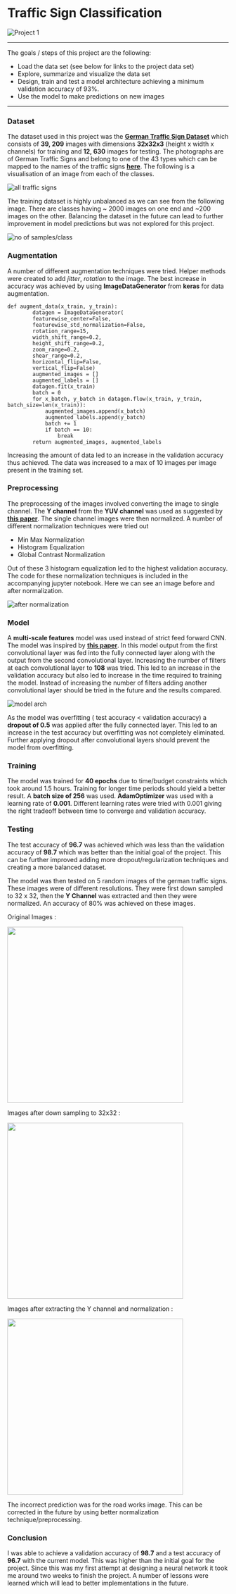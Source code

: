 # Traffic Sign Classification
![Project 1](https://img.shields.io/badge/Computer%20Vision%20Fundamentals-Finished-green.svg?longCache=true&style=for-the-badge)
- - - -
The goals / steps of this project are the following:

* Load the data set (see below for links to the project data set)
* Explore, summarize and visualize the data set
* Design, train and test a model architecture achieving a minimum validation accuracy of 93%.
* Use the model to make predictions on new images
- - - -

### Dataset

The dataset used in this project was the **[German Traffic Sign Dataset](http://benchmark.ini.rub.de/?section=gtsrb&subsection=dataset)** which consists of **39, 209** images with dimensions **32x32x3** (height x width x channels) for training and **12, 630**  images for testing. The photographs are of German Traffic Signs and belong to one of the 43 types which can be mapped to the names of the traffic signs **[here]()**. The following is a visualisation of an image from each of the classes. 

![all traffic signs](images/all-traffic-signs.png)

The training dataset is highly unbalanced as we can see from the following image. There are classes having ~ 2000 images on one end and ~200 images on the other. Balancing the dataset in the future can lead to further improvement in model predictions but was not explored for this project. 

![no of samples/class](images/hist.png)

### Augmentation

A number of different augmentation techniques were tried. Helper methods were created to add *jitter*, *rotation* to the image. The best increase in accuracy was achieved by using **ImageDataGenerator** from **keras** for data augmentation. 

```
def augment_data(x_train, y_train):
        datagen = ImageDataGenerator(
        featurewise_center=False,
        featurewise_std_normalization=False,
        rotation_range=15,
        width_shift_range=0.2,
        height_shift_range=0.2,
        zoom_range=0.2,
        shear_range=0.2,
        horizontal_flip=False,
        vertical_flip=False)
        augmented_images = []
        augmented_labels = []
        datagen.fit(x_train)
        batch = 0
        for x_batch, y_batch in datagen.flow(x_train, y_train, batch_size=len(x_train)):
            augmented_images.append(x_batch)
            augmented_labels.append(y_batch)
            batch += 1
            if batch == 10:
                break
        return augmented_images, augmented_labels
```

Increasing the amount of data led to an increase in the validation accuracy thus achieved. The data was increased to a max of 10 images per image present in the training set.

### Preprocessing

The preprocessing of the images involved converting the image to single channel. The **Y channel** from the **YUV channel** was used as suggested by **[this paper](http://yann.lecun.com/exdb/publis/pdf/sermanet-ijcnn-11.pdf)**. The single channel images were then normalized. A number of different normalization techniques were tried out

- Min Max Normalization
- Histogram Equalization
- Global Contrast Normalization

Out of these 3 histogram equalization led to the highest validation accuracy. The code for these normalization techniques is included in the accompanying jupyter notebook.  Here we can see an image before and after normalization. 

![after normalization](images/before-after-norm.jpg)

### Model

A **multi-scale features** model was used instead of strict feed forward CNN. The model was inspired by  **[this paper](http://yann.lecun.com/exdb/publis/pdf/sermanet-ijcnn-11.pdf)**.  In this model output from the first convolutional layer was fed into the fully connected layer along with the output from the second convolutional layer. Increasing the number of filters at each convolutional layer to **108** was tried. This led to an increase in the validation accuracy but also led to increase in the time required to training the model. Instead of increasing the number of filters adding another convolutional layer should be tried in the future and the results compared. 

![model arch](images/model-arch.png)

As the model was overfitting ( test accuracy < validation accuracy) a  **dropout of 0.5** was applied after the fully connected layer. This led to an increase in the test accuracy but overfitting was not completely eliminated. Further applying dropout after convolutional layers should prevent the model from overfitting. 

### Training

The model was trained for **40 epochs** due to time/budget constraints which took around 1.5 hours.  Training for longer time periods should yield a better result. A **batch size of 256** was used.  **AdamOptimizer** was used with a learning rate of **0.001**. Different learning rates were tried with 0.001 giving the right tradeoff between time to converge and validation accuracy. 

### Testing

The test accuracy of **96.7** was achieved which was less than the validation accuracy of **98.7** which was better than the initial goal of the project. This can be further improved adding more dropout/regularization techniques and creating a more balanced dataset. 

The model was then tested on 5 random images of the german traffic signs. These images were of different resolutions. They were first down sampled to 32 x 32, then the **Y Channel** was extracted and then they were normalized. An accuracy of 80% was achieved on these images. 

Original Images : 

<img src="images/initial-new.png" width="400">

Images after down sampling to 32x32 :

<img src="images/before-norm.png" width="400">

Images after extracting the Y channel and normalization :

<img src="images/after-norm.png" width="400">

The incorrect prediction was for the road works image. This can be corrected in the future by using better normalization technique/preprocessing. 

### Conclusion

I was able to achieve a validation accuracy of **98.7** and a test accuracy	of **96.7** with the current model. This was higher than the initial goal for the project. Since this was my first attempt at designing a neural network it took me around two weeks to finish the project. A number of lessons were learned which will lead to better implementations in the future. 
